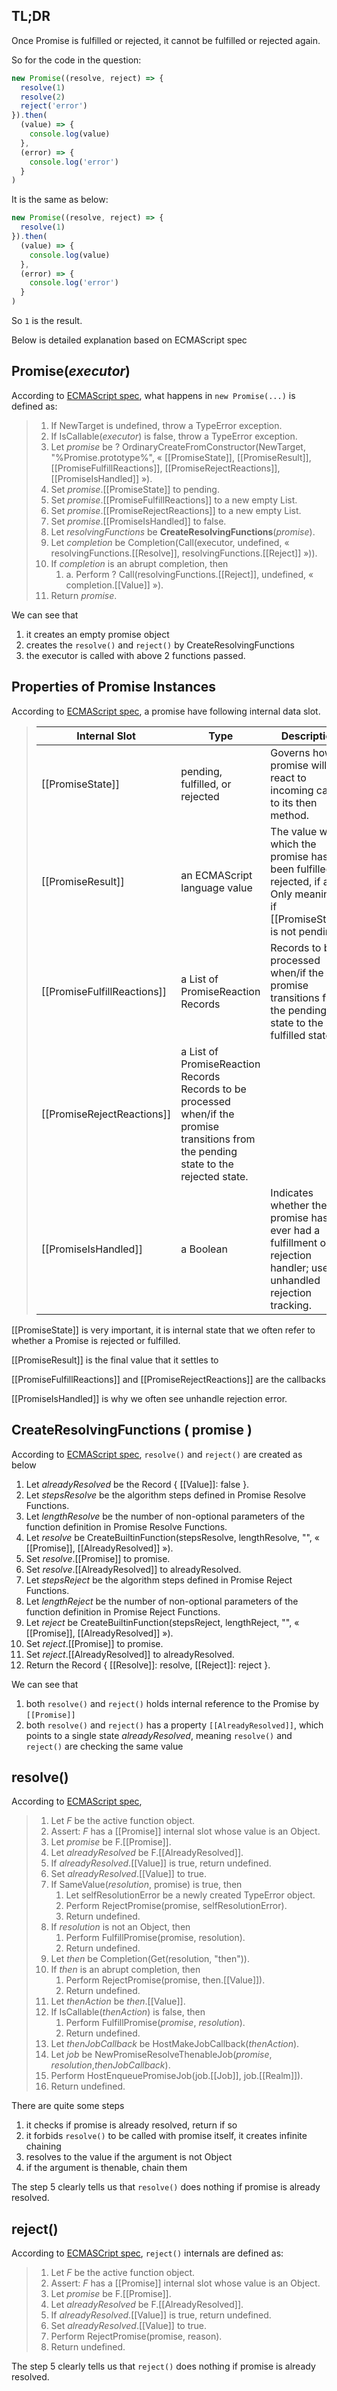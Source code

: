 ## TL;DR

Once Promise is fulfilled or rejected, it cannot be fulfilled or rejected again.

So for the code in the question:

```js
new Promise((resolve, reject) => {
  resolve(1)
  resolve(2)
  reject('error')
}).then(
  (value) => {
    console.log(value)
  },
  (error) => {
    console.log('error')
  }
)
```

It is the same as below:

```js
new Promise((resolve, reject) => {
  resolve(1)
}).then(
  (value) => {
    console.log(value)
  },
  (error) => {
    console.log('error')
  }
)
```

So `1` is the result.

Below is detailed explanation based on ECMAScript spec

## Promise(_executor_)

According to [ECMAScript spec](https://tc39.es/ecma262/multipage/control-abstraction-objects.html#sec-promise-executor), what happens in `new Promise(...)` is defined as:

> 1. If NewTarget is undefined, throw a TypeError exception.
> 2. If IsCallable(_executor_) is false, throw a TypeError exception.
> 3. Let _promise_ be ? OrdinaryCreateFromConstructor(NewTarget, "%Promise.prototype%", « [[PromiseState]], [[PromiseResult]], [[PromiseFulfillReactions]], [[PromiseRejectReactions]], [[PromiseIsHandled]] »).
> 4. Set _promise_.[[PromiseState]] to pending.
> 5. Set _promise_.[[PromiseFulfillReactions]] to a new empty List.
> 6. Set _promise_.[[PromiseRejectReactions]] to a new empty List.
> 7. Set _promise_.[[PromiseIsHandled]] to false.
> 8. Let _resolvingFunctions_ be **CreateResolvingFunctions**(_promise_).
> 9. Let _completion_ be Completion(Call(executor, undefined, « resolvingFunctions.[[Resolve]], resolvingFunctions.[[Reject]] »)).
> 10. If _completion_ is an abrupt completion, then
>     1. a. Perform ? Call(resolvingFunctions.[[Reject]], undefined, « completion.[[Value]] »).
> 11. Return _promise_.

We can see that

1. it creates an empty promise object
2. creates the `resolve()` and `reject()` by CreateResolvingFunctions
3. the executor is called with above 2 functions passed.

## Properties of Promise Instances

According to [ECMAScript spec](https://tc39.es/ecma262/multipage/control-abstraction-objects.html#sec-properties-of-promise-instances), a promise have following internal data slot.

> | Internal Slot               | Type                                                                                                                                    | Description                                                                                                                  |
> | --------------------------- | --------------------------------------------------------------------------------------------------------------------------------------- | ---------------------------------------------------------------------------------------------------------------------------- |
> | [[PromiseState]]            | pending, fulfilled, or rejected                                                                                                         | Governs how a promise will react to incoming calls to its then method.                                                       |
> | [[PromiseResult]]           | an ECMAScript language value                                                                                                            | The value with which the promise has been fulfilled or rejected, if any. Only meaningful if [[PromiseState]] is not pending. |
> | [[PromiseFulfillReactions]] | a List of PromiseReaction Records                                                                                                       | Records to be processed when/if the promise transitions from the pending state to the fulfilled state.                       |
> | [[PromiseRejectReactions]]  | a List of PromiseReaction Records Records to be processed when/if the promise transitions from the pending state to the rejected state. |
> | [[PromiseIsHandled]]        | a Boolean                                                                                                                               | Indicates whether the promise has ever had a fulfillment or rejection handler; used in unhandled rejection tracking.         |

[[PromiseState]] is very important, it is internal state that we often refer to whether a Promise is rejected or fulfilled.

[[PromiseResult]] is the final value that it settles to

[[PromiseFulfillReactions]] and [[PromiseRejectReactions]] are the callbacks

[[PromiseIsHandled]] is why we often see unhandle rejection error.

## CreateResolvingFunctions ( promise )

According to [ECMAScript spec](https://tc39.es/ecma262/multipage/control-abstraction-objects.html#sec-createresolvingfunctions), `resolve()` and `reject()` are created as below

1. Let _alreadyResolved_ be the Record { [[Value]]: false }.
2. Let _stepsResolve_ be the algorithm steps defined in Promise Resolve Functions.
3. Let _lengthResolve_ be the number of non-optional parameters of the function definition in Promise Resolve Functions.
4. Let _resolve_ be CreateBuiltinFunction(stepsResolve, lengthResolve, "", « [[Promise]], [[AlreadyResolved]] »).
5. Set _resolve_.[[Promise]] to promise.
6. Set _resolve_.[[AlreadyResolved]] to alreadyResolved.
7. Let _stepsReject_ be the algorithm steps defined in Promise Reject Functions.
8. Let _lengthReject_ be the number of non-optional parameters of the function definition in Promise Reject Functions.
9. Let _reject_ be CreateBuiltinFunction(stepsReject, lengthReject, "", « [[Promise]], [[AlreadyResolved]] »).
10. Set _reject_.[[Promise]] to promise.
11. Set _reject_.[[AlreadyResolved]] to alreadyResolved.
12. Return the Record { [[Resolve]]: resolve, [[Reject]]: reject }.

We can see that

1. both `resolve()` and `reject()` holds internal reference to the Promise by `[[Promise]]`
2. both `resolve()` and `reject()` has a property `[[AlreadyResolved]]`, which points to a single state _alreadyResolved_, meaning `resolve()` and `reject()` are checking the same value

## resolve()

According to [ECMAScript spec](https://tc39.es/ecma262/multipage/control-abstraction-objects.html#sec-createresolvingfunctions),

> 1. Let _F_ be the active function object.
> 2. Assert: _F_ has a [[Promise]] internal slot whose value is an Object.
> 3. Let _promise_ be F.[[Promise]].
> 4. Let _alreadyResolved_ be F.[[AlreadyResolved]].
> 5. If _alreadyResolved_.[[Value]] is true, return undefined.
> 6. Set _alreadyResolved_.[[Value]] to true.
> 7. If SameValue(_resolution_, promise) is true, then
>    1. Let selfResolutionError be a newly created TypeError object.
>    2. Perform RejectPromise(promise, selfResolutionError).
>    3. Return undefined.
> 8. If _resolution_ is not an Object, then
>    1. Perform FulfillPromise(promise, resolution).
>    2. Return undefined.
> 9. Let _then_ be Completion(Get(resolution, "then")).
> 10. If _then_ is an abrupt completion, then
>     1. Perform RejectPromise(promise, then.[[Value]]).
>     2. Return undefined.
> 11. Let _thenAction_ be _then_.[[Value]].
> 12. If IsCallable(_thenAction_) is false, then
>     1. Perform FulfillPromise(_promise_, _resolution_).
>     2. Return undefined.
> 13. Let _thenJobCallback_ be HostMakeJobCallback(_thenAction_).
> 14. Let _job_ be NewPromiseResolveThenableJob(_promise_, _resolution_,_thenJobCallback_).
> 15. Perform HostEnqueuePromiseJob(job.[[Job]], job.[[Realm]]).
> 16. Return undefined.

There are quite some steps

1. it checks if promise is already resolved, return if so
2. it forbids `resolve()` to be called with promise itself, it creates infinite chaining
3. resolves to the value if the argument is not Object
4. if the argument is thenable, chain them

The step 5 clearly tells us that `resolve()` does nothing if promise is already resolved.

## reject()

According to [ECMASCript spec](https://tc39.es/ecma262/multipage/control-abstraction-objects.html#sec-promise-reject-functions), `reject()` internals are defined as:

> 1. Let _F_ be the active function object.
> 2. Assert: _F_ has a [[Promise]] internal slot whose value is an Object.
> 3. Let _promise_ be F.[[Promise]].
> 4. Let _alreadyResolved_ be F.[[AlreadyResolved]].
> 5. If _alreadyResolved_.[[Value]] is true, return undefined.
> 6. Set _alreadyResolved_.[[Value]] to true.
> 7. Perform RejectPromise(promise, reason).
> 8. Return undefined.

The step 5 clearly tells us that `reject()` does nothing if promise is already resolved.
